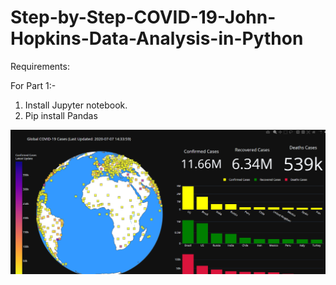 # Step-by-Step-COVID-19-John-Hopkins-Data-Analysis-in-Python

Requirements:

For Part 1:-

1) Install Jupyter notebook.
2) Pip install Pandas


![](images/dashboard.png)
